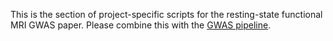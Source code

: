 This is the section of project-specific scripts for the resting-state functional MRI GWAS paper. Please combine this with the [GWAS pipeline](https://github.com/yh464/gwas_pipeline).
